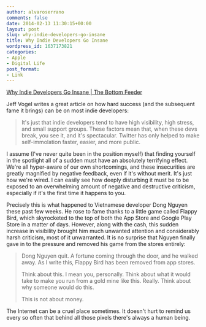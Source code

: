```yaml
---
author: alvaroserrano
comments: false
date: 2014-02-13 11:30:15+00:00
layout: post
slug: why-indie-developers-go-insane
title: Why Indie Developers Go Insane
wordpress_id: 1637173821
categories:
- Apple
- Digital Life
post_format:
- Link
---
```


[Why Indie Developers Go Insane | The Bottom Feeder](http://jeff-vogel.blogspot.com.es/2014/02/why-indie-developers-go-insane.html)

Jeff Vogel writes a great article on how hard success (and the subsequent fame it brings) can be on most indie developers:



<blockquote>It's just that indie developers tend to have high visibility, high stress, and small support groups. These factors mean that, when these devs break, you see it, and it's spectacular. Twitter has only helped to make self-immolation faster, easier, and more public.</blockquote>



I assume (I've never quite been in the position myself) that finding yourself in the spotlight all of a sudden must have an absolutely terrifying effect. We're all hyper-aware of our own shortcomings, and these insecurities are greatly magnified by negative feedback, even if it's without merit. It's just how we're wired. I can easily see how deeply disturbing it must be to be exposed to an overwhelming amount of negative and destructive criticism, especially if it's the first time it happens to you. 

Precisely this is what happened to Vietnamese developer Dong Nguyen these past few weeks. He rose to fame thanks to a little game called Flappy Bird, which skyrocketed to the top of both the App Store and Google Play Store in a matter of days. However, along with the cash, this sudden increase in visibility brought him much unwanted attention and considerably harsh criticism, most of it unwarranted. It is no surprise that Nguyen finally gave in to the pressure and removed his game from the stores entirely:



<blockquote>Dong Nguyen quit. A fortune coming through the door, and he walked away. As I write this, Flappy Bird has been removed from app stores.

Think about this. I mean you, personally. Think about what it would take to make you run from a gold mine like this. Really. Think about why someone would do this.

This is not about money.</blockquote>



The Internet can be a cruel place sometimes. It doesn't hurt to remind us every so often that behind all those pixels there's always a human being.
